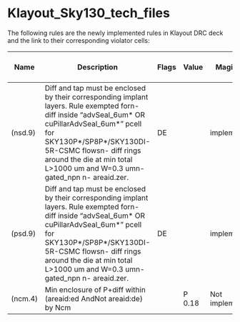 # Klayout_Sky130_tech_files

The following rules are the newly implemented rules in Klayout DRC deck and the link to their corresponding violator cells:



| Name          | Description                                   | Flags	| Value		|	Magic Rule	 | KLayout Rule	 | Link to violator cell	| Notes         | 
| ------------- | --------------------------------------------- | ------| --------| -------------| ------------- | -----------------------|---------------|   
| (nsd.9)	      | Diff and tap must be enclosed by their corresponding implant layers. Rule exempted forn- diff inside “advSeal_6um* OR cuPillarAdvSeal_6um*” pcell for SKY130P*/SP8P*/SKY130DI-5R-CSMC flowsn- diff rings around the die at min total L>1000 um and W=0.3 umn- gated_npn n- areaid.zer. |	DE		|	|	implemented	| implemented	|[Violator Cell](https://github.com/NouranAbdelaziz/open_pdks/blob/master/sky130/klayout/Violator%20Cells/n_psdm_test.GDS)|	The rule was not tested for the exception|
(psd.9)       	| Diff and tap must be enclosed by their corresponding implant layers. Rule exempted forn- diff inside “advSeal_6um* OR cuPillarAdvSeal_6um*” pcell for SKY130P*/SP8P*/SKY130DI-5R-CSMC flowsn- diff rings around the die at min total L>1000 um and W=0.3 umn- gated_npn n- areaid.zer. |	DE		|	|	implemented	| implemented	|[Violator Cell](https://github.com/NouranAbdelaziz/open_pdks/blob/master/sky130/klayout/Violator%20Cells/n_psdm_test.GDS)|	The rule was not tested for the exception|
(ncm.4)	        | Min enclosure of P+diff within (areaid:ed AndNot areaid:de) by Ncm |	|P	0.18 |	Not implementable	| implemented	|[Violator Cell](https://github.com/NouranAbdelaziz/open_pdks/blob/master/sky130/klayout/Violator%20Cells/ncm_test.GDS) ||

